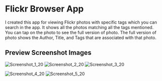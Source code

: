 # Flickr Browser App

I created this app for viewing Flickr photos with specific tags which you can search in the app.
It shows all the photos matching all the tags mentioned.
You can tap on the photo to see the full version of photo.
The full version of photo shows the Author, Title, and Tags that are associated with that photo.

## Preview Screenshot Images

![Screenshot_1_20](https://user-images.githubusercontent.com/45902679/145998195-d788b312-65fe-4040-87b2-8a8c80386d46.jpg)
![Screenshot_2_20](https://user-images.githubusercontent.com/45902679/145998198-b81ebddd-efd1-451a-9b6d-7b873ff14f06.jpg)
![Screenshot_3_20](https://user-images.githubusercontent.com/45902679/145998200-88bacbbf-68f1-47b7-a93b-0d3c76259997.jpg)

![Screenshot_4_20](https://user-images.githubusercontent.com/45902679/145998204-90ade18e-cc5a-4408-97f1-964c0498343a.jpg)
![Screenshot_5_20](https://user-images.githubusercontent.com/45902679/145998190-4b82d34b-63b2-4bdc-943d-9723e68e4a40.jpg)
